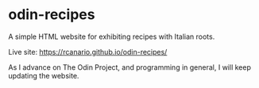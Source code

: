 # odin-recipes
A simple HTML website for exhibiting recipes with Italian roots.

Live site: https://rcanario.github.io/odin-recipes/

As I advance on The Odin Project, and programming in general, I will keep updating the website. 
